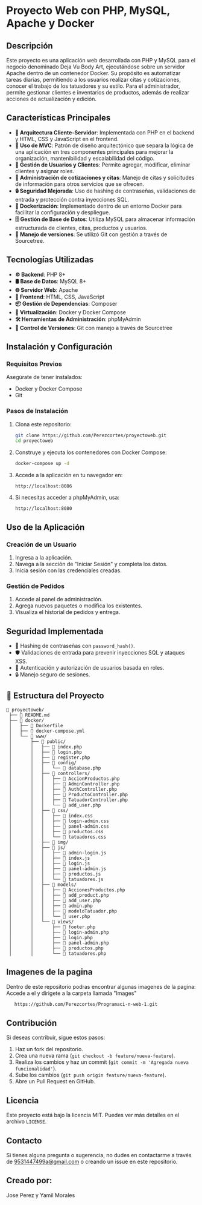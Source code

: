 # Proyecto Web con PHP, MySQL, Apache y Docker

## Descripción
Este proyecto es una aplicación web desarrollada con PHP y MySQL para el negocio denominado Deja Vu Body Art, ejecutándose sobre un servidor Apache dentro de un contenedor Docker. Su propósito es automatizar tareas diarias, permitiendo a los usuarios realizar citas y cotizaciones, conocer el trabajo de los tatuadores y su estilo. Para el administrador, permite gestionar clientes e inventarios de productos, además de realizar acciones de actualización y edición.

## Características Principales
- **📡 Arquitectura Cliente-Servidor**: Implementada con PHP en el backend y HTML, CSS y JavaScript en el frontend.
- **📌 Uso de MVC**: Patrón de diseño arquitectónico que separa la lógica de una aplicación en tres componentes principales para mejorar la organización, mantenibilidad y escalabilidad del código.
- **👥 Gestión de Usuarios y Clientes**: Permite agregar, modificar, eliminar clientes y asignar roles.
- **📅 Administración de cotizaciones y citas**: Manejo de citas y solicitudes de información para otros servicios que se ofrecen.
- **🔒 Seguridad Mejorada**: Uso de hashing de contraseñas, validaciones de entrada y protección contra inyecciones SQL.
- **🐳 Dockerización**: Implementado dentro de un entorno Docker para facilitar la configuración y despliegue.
- **🗄️ Gestión de Base de Datos**: Utiliza MySQL para almacenar información estructurada de clientes, citas, productos y usuarios.
- **🔄 Manejo de versiones**: Se utilizó Git con gestión a través de Sourcetree.

## Tecnologías Utilizadas
- **⚙️ Backend**: PHP 8+
- **🛢️ Base de Datos**: MySQL 8+
- **🌐 Servidor Web**: Apache
- **🎨 Frontend**: HTML, CSS, JavaScript
- **📦 Gestión de Dependencias**: Composer
- **🐳 Virtualización**: Docker y Docker Compose
- **🛠️ Herramientas de Administración**: phpMyAdmin
- **🔄 Control de Versiones**: Git con manejo a través de Sourcetree

## Instalación y Configuración
### Requisitos Previos
Asegúrate de tener instalados:
- Docker y Docker Compose
- Git

### Pasos de Instalación
1. Clona este repositorio:
   ```sh
   git clone https://github.com/Perezcortes/proyectoweb.git
   cd proyectoweb
   ```

2. Construye y ejecuta los contenedores con Docker Compose:
   ```sh
   docker-compose up -d
   ```

3. Accede a la aplicación en tu navegador en:
   ```
   http://localhost:8086
   ```

4. Si necesitas acceder a phpMyAdmin, usa:
   ```
   http://localhost:8080
   ```

## Uso de la Aplicación
### Creación de un Usuario
1. Ingresa a la aplicación.
2. Navega a la sección de "Iniciar Sesión" y completa los datos.
3. Inicia sesión con las credenciales creadas.

### Gestión de Pedidos
1. Accede al panel de administración.
2. Agrega nuevos paquetes o modifica los existentes.
3. Visualiza el historial de pedidos y entrega.

## Seguridad Implementada
- 🔑 Hashing de contraseñas con `password_hash()`.
- 🛡️ Validaciones de entrada para prevenir inyecciones SQL y ataques XSS.
- 👤 Autenticación y autorización de usuarios basada en roles.
- 🔒 Manejo seguro de sesiones.

## 📂 Estructura del Proyecto
```
📂 proyectoweb/
 ├── 📄 README.md
 ├── 📂 docker/
 │   ├── 📄 Dockerfile
 │   ├── 📄 docker-compose.yml
 │   └── 📂 www/
 │       ├── 📂 public/
 │       │   ├── 📄 index.php
 │       │   ├── 📄 login.php
 │       │   ├── 📄 register.php
 │       │   ├── 📂 config/
 │       │   │   └── 📄 database.php
 │       │   ├── 📂 controllers/
 │       │   │   ├── 📄 AccionProductos.php
 │       │   │   ├── 📄 AdminController.php
 │       │   │   ├── 📄 AuthController.php
 │       │   │   ├── 📄 ProductoController.php
 │       │   │   ├── 📄 TatuadorController.php
 │       │   │   └── 📄 add_user.php
 │       │   ├── 📂 css/
 │       │   │   ├── 🎨 index.css
 │       │   │   ├── 🎨 login-admin.css
 │       │   │   ├── 🎨 panel-admin.css
 │       │   │   ├── 🎨 productos.css
 │       │   │   └── 🎨 tatuadores.css
 │       │   ├── 📂 img/
 │       │   ├── 📂 js/
 │       │   │   ├── 📜 admin-login.js
 │       │   │   ├── 📜 index.js
 │       │   │   ├── 📜 login.js
 │       │   │   ├── 📜 panel-admin.js
 │       │   │   ├── 📜 productos.js
 │       │   │   └── 📜 tatuadores.js
 │       │   ├── 📂 models/
 │       │   │   ├── 📄 AccionesProductos.php
 │       │   │   ├── 📄 add_product.php
 │       │   │   ├── 📄 add_user.php
 │       │   │   ├── 📄 admin.php
 │       │   │   ├── 📄 modeloTatuador.php
 │       │   │   └── 📄 user.php
 │       │   └── 📂 views/
 │       │       ├── 📄 footer.php
 │       │       ├── 📄 login-admin.php
 │       │       ├── 📄 login.php
 │       │       ├── 📄 panel-admin.php
 │       │       ├── 📄 productos.php
 │       │       └── 📄 tatuadores.php
```

## Imagenes de la pagina
Dentro de este repositorio podras encontrar algunas imagenes de la pagina:
Accede a el y dirigete a la carpeta llamada "Images"
```sh
   https://github.com/Perezcortes/Programaci-n-web-1.git
   ```

## Contribución
Si deseas contribuir, sigue estos pasos:
1. Haz un fork del repositorio.
2. Crea una nueva rama (`git checkout -b feature/nueva-feature`).
3. Realiza los cambios y haz un commit (`git commit -m 'Agregada nueva funcionalidad'`).
4. Sube los cambios (`git push origin feature/nueva-feature`).
5. Abre un Pull Request en GitHub.

## Licencia
Este proyecto está bajo la licencia MIT. Puedes ver más detalles en el archivo `LICENSE`.

## Contacto
Si tienes alguna pregunta o sugerencia, no dudes en contactarme a través de 9531447499a@gmail.com o creando un issue en este repositorio.

## Creado por:
Jose Perez y Yamil Morales


